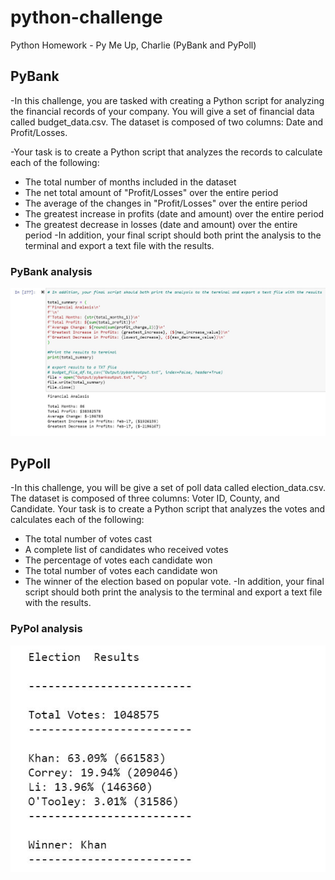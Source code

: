 # python-challenge
Python Homework - Py Me Up, Charlie (PyBank and  PyPoll)

## PyBank
  -In this challenge, you are tasked with creating a Python script for analyzing the financial records of your company. 
   You will give a set of financial data called budget_data.csv. The dataset is composed of two columns: Date and Profit/Losses.
	
-Your task is to create a Python script that analyzes the records to calculate each of the following:
 - The total number of months included in the dataset
 - The net total amount of "Profit/Losses" over the entire period
 - The average of the changes in "Profit/Losses" over the entire period
 - The greatest increase in profits (date and amount) over the entire period
 - The greatest decrease in losses (date and amount) over the entire period
-In addition, your final script should both print the analysis to the terminal and export a text file with the results.
		
### PyBank analysis

![PyBank Outpu](images/pybankoutput.JPG)

## PyPoll
-In this challenge, you will be give a set of poll data called election_data.csv. 
  The dataset is composed of three columns: Voter ID, County, and Candidate. Your task is to create a Python script that analyzes the votes and calculates each of the following:
 - The total number of votes cast
 -  A complete list of candidates who received votes
 - The percentage of votes each candidate won
 - The total number of votes each candidate won
 - The winner of the election based on popular vote.
-In addition, your final script should both print the analysis to the terminal and export a text file with the results.
	
### PyPol analysis

![PyPol Outpu](images/pypoloutput.JPG)
